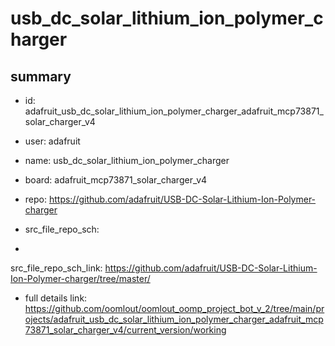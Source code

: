 # usb_dc_solar_lithium_ion_polymer_charger
 
## summary 
* id: adafruit_usb_dc_solar_lithium_ion_polymer_charger_adafruit_mcp73871_solar_charger_v4
* user: adafruit
* name: usb_dc_solar_lithium_ion_polymer_charger
* board: adafruit_mcp73871_solar_charger_v4
* repo: https://github.com/adafruit/USB-DC-Solar-Lithium-Ion-Polymer-charger



* src_file_repo_sch: 
*
 src_file_repo_sch_link: https://github.com/adafruit/USB-DC-Solar-Lithium-Ion-Polymer-charger/tree/master/
* full details link: https://github.com/oomlout/oomlout_oomp_project_bot_v_2/tree/main/projects/adafruit_usb_dc_solar_lithium_ion_polymer_charger_adafruit_mcp73871_solar_charger_v4/current_version/working  






